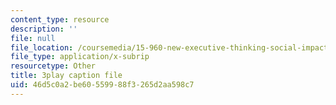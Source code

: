 ```yaml
---
content_type: resource
description: ''
file: null
file_location: /coursemedia/15-960-new-executive-thinking-social-impact-technology-projects-fall-2017-spring-2018/46d5c0a2be60559988f3265d2aa598c7_omuDD2rZqlE.vtt
file_type: application/x-subrip
resourcetype: Other
title: 3play caption file
uid: 46d5c0a2-be60-5599-88f3-265d2aa598c7
---
```

